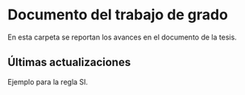 # Documento del trabajo de grado
En esta carpeta se reportan los avances en el documento de la tesis.

## Últimas actualizaciones 

Ejemplo para la regla SI.